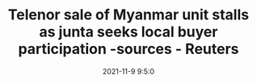 ---
"title": "Telenor sale of Myanmar unit stalls as junta seeks local buyer participation -sources - Reuters"
"date": "2021-11-9 9:5:0"
"feed_name": "GOOGLENEWSMINING"
"feed_website": "https://news.google.com/search?q=mining%2Bincident&hl=en-US&gl=US&ceid=US:en"
"feed_rss": "https://news.google.com/rss/search?q=mining%2Bincident&hl=en-US&gl=US&ceid=US:en"
"link": "https://www.reuters.com/world/asia-pacific/telenor-sale-myanmar-unit-stalls-junta-seeks-local-buyer-participation-sources-2021-11-09/"
"source": "{'href': 'https://www.reuters.com', 'title': 'Reuters'}"
"file": "_posts/2021-1-1-9136d4dc0b3699df867434190d77444c4eb5197c.md"
"accident": "0"
"drilling": "0"
"dead": "0"
"injured": "0"
"arrested": "0"
"place": "unknown place"
"where": "unknown site"
"causes": "unknown"
"place_uri": "unknown place"
---
